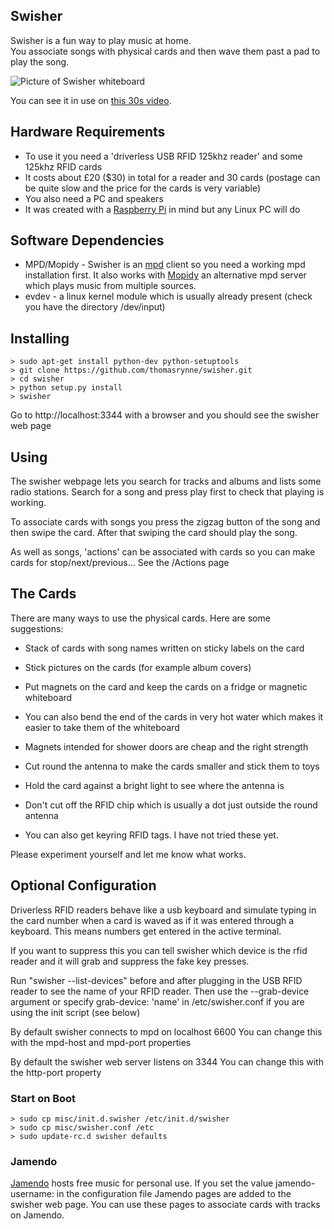 Swisher
-------
Swisher is a fun way to play music at home.  
You associate songs with physical cards and then wave them past a pad to play the song.

![Picture of Swisher whiteboard](http://thomasrynne.github.io/swisher/swisher-small.jpg)

You can see it in use on [this 30s video](http://youtu.be/uHGl409gA08).

Hardware Requirements
---------------------
- To use it you need a 'driverless USB RFID 125khz reader' and some 125khz RFID cards
- It costs about £20 ($30) in total for a reader and 30 cards (postage can be quite slow and the price for the cards is very variable) 
- You also need a PC and speakers
- It was created with a [Raspberry Pi](http://www.raspberrypi.org) in mind but any Linux PC will do

Software Dependencies
---------------------
- MPD/Mopidy - Swisher is an [mpd](http://mpd.wikia.com) client so you need a working mpd installation first. It also works with [Mopidy](http://www.mopidy.com/) an alternative mpd server which plays music from multiple sources.
- evdev - a linux kernel module which is usually already present
   (check you have the directory /dev/input)

Installing
----------
    > sudo apt-get install python-dev python-setuptools
    > git clone https://github.com/thomasrynne/swisher.git
    > cd swisher
    > python setup.py install
    > swisher

 Go to http://localhost:3344 with a browser and you should see the swisher web page

Using
-----
 The swisher webpage lets you search for tracks and albums and lists some radio stations. Search for a song and press play first to check that playing is working.
 
 To associate cards with songs you press the zigzag button of the song and then
 swipe the card. After that swiping the card should play the song.

 As well as songs, 'actions' can be associated with cards so you can make
 cards for stop/next/previous... See the /Actions page

The Cards
---------
 There are many ways to use the physical cards. Here are some suggestions:

- Stack of cards with song names written on sticky labels on the card
- Stick pictures on the cards (for example album covers)
- Put magnets on the card and keep the cards on a fridge or magnetic whiteboard
 - You can also bend the end of the cards in very hot water 
    which makes it easier to take them of the whiteboard
 - Magnets intended for shower doors are cheap and the right strength
- Cut round the antenna to make the cards smaller and stick them to toys
 - Hold the card against a bright light to see where the antenna is
 - Don't cut off the RFID chip which is usually a dot just outside the
   round antenna

- You can also get keyring RFID tags. I have not tried these yet.

Please experiment yourself and let me know what works.

Optional  Configuration
-----------------------

 Driverless RFID readers behave like a usb keyboard and simulate typing
 in the card number when a card is waved as if it was entered through a keyboard.
 This means numbers get entered in the active terminal.

 If you want to suppress this you can tell swisher which
 device is the rfid reader and it will grab and suppress the fake
 key presses.

 Run "swisher --list-devices" before and after plugging in the USB RFID reader
 to see the name of your RFID reader. Then use 
  the --grab-device argument or specify grab-device: 'name' in /etc/swisher.conf
  if you are using the init script (see below)

 By default swisher connects to mpd on localhost 6600
 You can change this with the mpd-host and mpd-port properties
 
 By default the swisher web server listens on 3344
 You can change this with the http-port property

### Start on Boot

    > sudo cp misc/init.d.swisher /etc/init.d/swisher
    > sudo cp misc/swisher.conf /etc
    > sudo update-rc.d swisher defaults

### Jamendo

 [Jamendo](http://www.jamendo.com) hosts free music for personal use.
 If you set the value jamendo-username: in the configuration file
 Jamendo pages are added to the swisher web page. You can 
 use these pages to associate cards with tracks on Jamendo.


